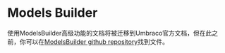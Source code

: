 # Models Builder #

使用ModelsBuilder高级功能的文档将被迁移到Umbraco官方文档，但在此之前，你可以在[ModelsBuilder github repository](https://github.com/zpqrtbnk/Zbu.ModelsBuilder/wiki)找到文件。